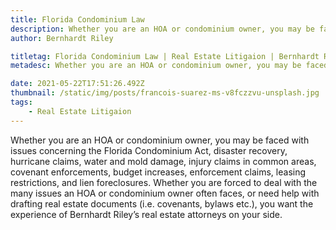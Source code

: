 ```yaml
---
title: Florida Condominium Law
description: Whether you are an HOA or condominium owner, you may be faced with issues...
author: Bernhardt Riley

titletag: Florida Condominium Law | Real Estate Litigaion | Bernhardt Riley
metadesc: Whether you are an HOA or condominium owner, you may be faced with issues...

date: 2021-05-22T17:51:26.492Z
thumbnail: /static/img/posts/francois-suarez-ms-v8fczzvu-unsplash.jpg
tags:
    - Real Estate Litigaion
---
```


Whether you are an HOA or condominium owner, you may be faced with issues concerning the Florida Condominium Act, disaster recovery, hurricane claims, water and mold damage, injury claims in common
areas, covenant enforcements, budget increases, enforcement claims, leasing restrictions, and lien foreclosures. Whether you are forced to deal with the many issues an HOA or condominium owner often
faces, or need help with drafting real estate documents (i.e. covenants, bylaws etc.), you want the experience of Bernhardt Riley’s real estate attorneys on your side.
